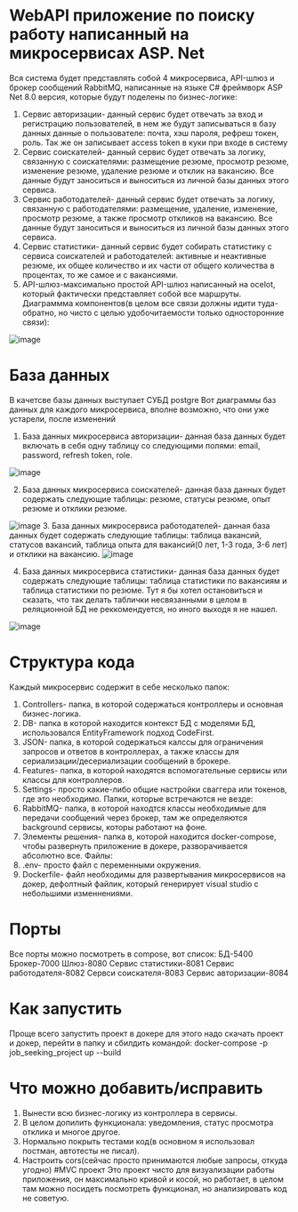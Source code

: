 # WebAPI приложение по поиску работу написанный на микросервисах ASP. Net
Вся система будет представлять собой 4 микросервиса, API-шлюз и брокер сообщений RabbitMQ, написанные на языке C# фреймворк ASP Net 8.0 версия, которые будут поделены по бизнес-логике:
1.	Сервис авторизации- данный сервис будет отвечать за вход и регистрацию пользователей, в нем же будут записываться в базу данных данные о пользователе: почта, хэш пароля, рефреш токен, роль. Так же он записывает access token в куки при входе в систему
2.	Сервис соискателей- данный сервис будет отвечать за логику, связанную с соискателями: размещение резюме, просмотр резюме, изменение резюме, удаление резюме и отклик на вакансию. Все данные будут заноситься и выноситься из личной базы данных этого сервиса.
3.	Сервис работодателей- данный сервис будет отвечать за логику, связанную с работодателями: размещение, удаление, изменение, просмотр резюме, а также просмотр откликов на вакансию. Все данные будут заноситься и выноситься из личной базы данных этого сервиса.
4.	Сервис статистики- данный сервис будет собирать статистику с сервиса соискателей и работодателей: активные и неактивные резюме, их общее количество и их части от общего количества в процентах, то же самое и с вакансиями.
5.	API-шлюз-максимально простой API-шлюз написанный на ocelot, который фактически представляет собой все маршруты.
Диаграммма компонентов(в целом все связи должны идити туда-обратно, но чисто с целью удобочитаемости только односторонние связи): 

![image](https://github.com/user-attachments/assets/3ba78fd6-e32e-493b-b52d-7480c1d1f862)

# База данных
В качетсве базы данных выступает СУБД postgre
Вот диаграммы баз данных для каждого микросервиса, вполне возможно, что они уже устарели, после изменений
1.	База данных микросервиса авторизации- данная база данных будет включать в себя одну таблицу со следующими полями: email, password, refresh token, role.

![image](https://github.com/user-attachments/assets/dac25daf-93d3-435d-834e-fabb2c1aa180)

2.	База данных микросервиса соискателей- данная база данных будет содержать следующие таблицы: резюме, статусы резюме, опыт резюме и отклики резюме.
 
 ![image](https://github.com/user-attachments/assets/e04f443d-6ac0-44cc-90ee-52ad9a43ae1d)
3.	База данных микросервиса работодателей- данная база данных будет содержать следующие таблицы: таблица вакансий, статусов вакансий, таблица опыта для вакансий(0 лет, 1-3 года, 3-6 лет) и отклики на вакансию.
 ![image](https://github.com/user-attachments/assets/bf693717-40c9-4c80-a072-1dac70daef05)

4.	База данных микросервиса статистики- данная база данных будет содержать следующие таблицы: таблица статистики по вакансиям и таблица статистики по резюме. Тут я бы хотел остановиться и сказать, что так делать таблички несвязанными в целом в реляционной БД не реккомендуется, но иного выходя я не нашел.
 
 ![image](https://github.com/user-attachments/assets/e2f1e324-7d16-4ac5-abb1-b5d158803234)

# Структура кода
Каждый микросервис содержит в себе несколько папок:
1. Controllers- папка, в которой содержаться контроллеры и основная бизнес-логика.
2. DB- папка в которой находится контекст БД с моделями БД, использовался EntityFramework подход CodeFirst.
3. JSON- папка, в которой содержаться калссы для ограничения запросов и ответов в контроллерах, а также классы для сериализации/десериализации сообщений в брокере.
4. Features- папка, в которой находятся вспомогательные сервисы или классы для контроллеров.
5. Settings- просто какие-либо общие настройки сваггера или токенов, где это необходимо.
Папки, которые встречаются не везде:
1. RabbitMQ- папка, в которой находтся классы необходимые для передачи сообщений через брокер, там же определяются background сервисы, которы работают на фоне.
2. Элементы решения- папка в, которой находится docker-compose, чтобы развернуть приложение в докере, разворачивается абсолютно все.
Файлы:
1. .env- просто файл с переменными окружения.
2. Dockerfile- файл необходимы для развертывания микросервисов на докер, дефолтный файлик, который генерирует visual studio с небольшими изменнениями.
# Порты
Все порты можно посмотреть в compose, вот список:
БД-5400
Брокер-7000
Шлюз-8080
Сервис статистики-8081
Сервис работодателя-8082
Сервси соискателя-8083
Сервис авторизации-8084
# Как запустить
Проще всего запустить проект в докере для этого надо скачать проект и докер, перейти в папку и сбилдить командой: docker-compose -p job_seeking_project up --build
# Что можно добавить/исправить
1. Вынести всю бизнес-логику из контроллера в сервисы.
2. В целом допилить функционала: уведомления, статус просмотра отклика и многое другое.
3. Нормально покрыть тестами код(в основном я использовал постман, автотесты не писал).
4. Настроить cors(сейчас просто принимаются любые запросы, откуда угодно)
#MVC проект
Это проект чисто для визуализации работы приложения, он максимально кривой и косой, но работает, в целом там можно посидеть посмотреть функционал, но анализировать код не советую.


